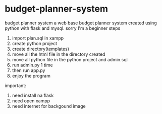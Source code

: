 # budget-planner-system
budget planner system a web base budget planner system created using python with flask and mysql. sorry I'm a beginner 
steps
1. import plan.sql in xampp
2. create python project
3. create directory(templates)
4. move all the html file in the directory created
5. move all python file in the python project and admin.sql
6. run admin.py 1 time
7. then run app.py
8. enjoy the program

important:
1. need install na flask
2. need open xampp
3. need internet for backgound image
